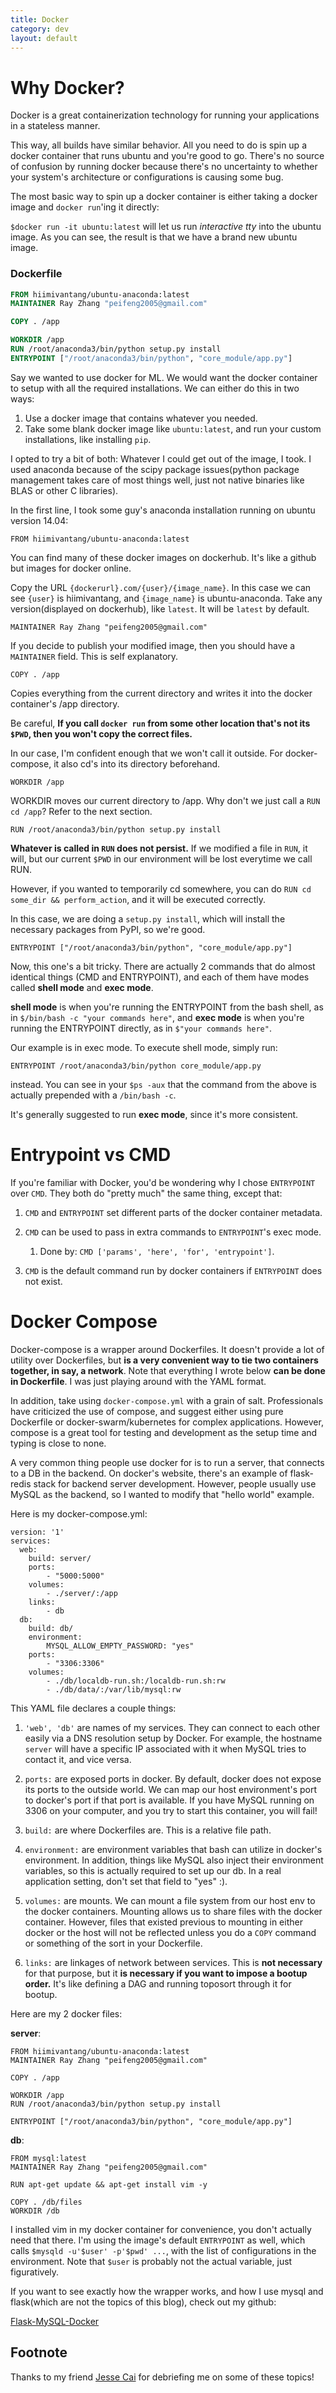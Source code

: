 ```yaml
---
title: Docker
category: dev
layout: default
---
```


# Why Docker?

Docker is a great containerization technology for running your applications in a stateless manner.

This way, all builds have similar behavior. All you need to do is spin up a docker container that runs ubuntu and you're good to go.
There's no source of confusion by running docker because there's no uncertainty to whether your system's architecture or configurations is causing some bug.

The most basic way to spin up a docker container is either taking a docker image and `docker run`'ing it directly:

`$docker run -it ubuntu:latest` will let us run *interactive* *tty* into the ubuntu image. As you can see, the result is that we have a brand new ubuntu image. 

### Dockerfile

```Dockerfile
FROM hiimivantang/ubuntu-anaconda:latest
MAINTAINER Ray Zhang "peifeng2005@gmail.com"

COPY . /app

WORKDIR /app
RUN /root/anaconda3/bin/python setup.py install
ENTRYPOINT ["/root/anaconda3/bin/python", "core_module/app.py"]
```

Say we wanted to use docker for ML. We would want the docker container to setup with all the required installations. We can either do this in two ways:

1. Use a docker image that contains whatever you needed.
2. Take some blank docker image like `ubuntu:latest`, and run your custom installations, like installing `pip`. 

I opted to try a bit of both: Whatever I could get out of the image, I took. I used anaconda because of the scipy package issues(python package management takes care of most things well, just not native binaries like BLAS or other C libraries). 

In the first line, I took some guy's anaconda installation running on ubuntu version 14.04:

```
FROM hiimivantang/ubuntu-anaconda:latest
```

You can find many of these docker images on dockerhub. It's like a github but images for docker online. 

Copy the URL `{dockerurl}.com/{user}/{image_name}`. In this case we can see `{user}` is hiimivantang, and `{image_name}` is ubuntu-anaconda. Take any version(displayed on dockerhub), like `latest`. It will be `latest` by default.

```
MAINTAINER Ray Zhang "peifeng2005@gmail.com"
```

If you decide to publish your modified image, then you should have a `MAINTAINER` field. This is self explanatory.

```
COPY . /app
```

Copies everything from the current directory and writes it into the docker container's /app directory. 

Be careful, **If you call `docker run` from some other location that's not its `$PWD`, then you won't copy the correct files.** 

In our case, I'm confident enough that we won't call it outside. For docker-compose, it also cd's into its directory beforehand.

```
WORKDIR /app
```

WORKDIR moves our current directory to /app. Why don't we just call a `RUN cd /app`? Refer to the next section. 
 
```
RUN /root/anaconda3/bin/python setup.py install
```

**Whatever is called in `RUN` does not persist.** If we modified a file in `RUN`, it will, but our current `$PWD` in our environment will be lost everytime we call RUN. 

However, if you wanted to temporarily cd somewhere, you can do `RUN cd some_dir && perform_action`, and it will be executed correctly.

In this case, we are doing a `setup.py install`, which will install the necessary packages from PyPI, so we're good.

```
ENTRYPOINT ["/root/anaconda3/bin/python", "core_module/app.py"]
```

Now, this one's a bit tricky. 
There are actually 2 commands that do almost identical things (CMD and ENTRYPOINT), and each of them have modes called **shell mode** and **exec mode**.

**shell mode** is when you're running the ENTRYPOINT from the bash shell, as in `$/bin/bash -c "your commands here"`, and **exec mode** is when you're running the ENTRYPOINT directly, as in `$"your commands here"`.

Our example is in exec mode. To execute shell mode, simply run:

```
ENTRYPOINT /root/anaconda3/bin/python core_module/app.py
```

instead. You can see in your `$ps -aux` that the command from the above is actually prepended with a `/bin/bash -c`.

It's generally suggested to run **exec mode**, since it's more consistent.

# Entrypoint vs CMD

If you're familiar with Docker, you'd be wondering why I chose `ENTRYPOINT` over `CMD`. They both do "pretty much" the same thing, except that:

1. `CMD` and `ENTRYPOINT` set different parts of the docker container metadata.

2. `CMD` can be used to pass in extra commands to `ENTRYPOINT`'s exec mode.
    1. Done by: `CMD ['params', 'here', 'for', 'entrypoint']`.

3. `CMD` is the default command run by docker containers if `ENTRYPOINT` does not exist.

# Docker Compose

Docker-compose is a wrapper around Dockerfiles. It doesn't provide a lot of utility over Dockerfiles, but **is a very convenient way to tie two containers together, in say, a network**. Note that everything I wrote below **can be done in Dockerfile**. I was just playing around with the YAML format.

In addition, take using `docker-compose.yml` with a grain of salt. Professionals have criticized the use of compose, and suggest either using pure Dockerfile or docker-swarm/kubernetes for complex applications. However, compose is a great tool for testing and development as the setup time and typing is close to none.

A very common thing people use docker for is to run a server, that connects to a DB in the backend. On docker's website, there's an example of flask-redis stack for backend server development. However, people usually use MySQL as the backend, so I wanted to modify that "hello world" example.

Here is my docker-compose.yml:

```
version: '1'
services:
  web:
    build: server/
    ports:
        - "5000:5000"
    volumes:
        - ./server/:/app
    links:
        - db
  db:
    build: db/
    environment:
        MYSQL_ALLOW_EMPTY_PASSWORD: "yes"
    ports:
        - "3306:3306"
    volumes:
        - ./db/localdb-run.sh:/localdb-run.sh:rw
        - ./db/data/:/var/lib/mysql:rw
```

This YAML file declares a couple things:

1. `'web', 'db'` are names of my services. They can connect to each other easily via a DNS resolution setup by Docker. For example, the hostname `server` will have a specific IP associated with it when MySQL tries to contact it, and vice versa.

2. `ports:` are exposed ports in docker. By default, docker does not expose its ports to the outside world. We can map our host environment's port to docker's port if that port is available. If you have MySQL running on 3306 on your computer, and you try to start this container, you will fail!

3. `build:` are where Dockerfiles are. This is a relative file path.

4. `environment:` are environment variables that bash can utilize in docker's environment. In addition, things like MySQL also inject their environment variables, so this is actually required to set up our db. In a real application setting, don't set that field to "yes" :).

5. `volumes:` are mounts. We can mount a file system from our host env to the docker containers. Mounting allows us to share files with the docker container. However, files that existed previous to mounting in either docker or the host will not be reflected unless you do a `COPY` command or something of the sort in your Dockerfile.

6. `links:` are linkages of network between services. This is **not necessary** for that purpose, but it **is necessary if you want to impose a bootup order.** It's like defining a DAG and running toposort through it for bootup.

Here are my 2 docker files:

**server**:
```
FROM hiimivantang/ubuntu-anaconda:latest
MAINTAINER Ray Zhang "peifeng2005@gmail.com"

COPY . /app

WORKDIR /app
RUN /root/anaconda3/bin/python setup.py install

ENTRYPOINT ["/root/anaconda3/bin/python", "core_module/app.py"]
```

**db**:
```
FROM mysql:latest
MAINTAINER Ray Zhang "peifeng2005@gmail.com"

RUN apt-get update && apt-get install vim -y

COPY . /db/files
WORKDIR /db
```

I installed vim in my docker container for convenience, you don't actually need that there. I'm using the image's default `ENTRYPOINT` as well, which calls `$mysqld -u'$user' -p'$pwd' ...`, with the list of configurations in the environment. Note that `$user` is probably not the actual variable, just figuratively.


If you want to see exactly how the wrapper works, and how I use mysql and flask(which are not the topics of this blog), check out my github:

[Flask-MySQL-Docker](https://github.com/OneRaynyDay/Flask-MySQL-Docker)

## Footnote

Thanks to my friend [Jesse Cai](https://jcaip.github.io/) for debriefing me on some of these topics!

<script src="https://utteranc.es/client.js" repo="OneRaynyDay/oneraynyday.github.io" issue-term="pathname" theme="github-light" crossorigin="anonymous" async> </script>
